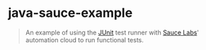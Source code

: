 java-sauce-example
==================

> An example of using the [JUnit](http://junit.org/) test runner with [Sauce Labs](https://saucelabs.com)' automation cloud to run functional tests.
